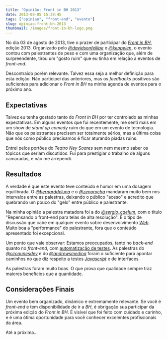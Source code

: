 ```yaml
---
title: "Opinião: Front in BH 2013"
date: 2013-08-05 15:39:45
tags: ["opiniao", "front-end", "evento"]
slug: opiniao-front-bh-2013
thumbnail: /images/front-in-bh-logo.png
---
```


No dia 03 de agosto de 2013, tive o prazer de participar do [*Front in BH*][],
edição 2013. Organizado pelo [*@davidsonfellipe*][] e [*@keppelen*][], o evento
contou com palestrantes de peso e com uma organização que, além de
surpreendente, tirou um "gosto ruim" que eu tinha em relação a eventos
de _front-end_.

Descontraído porém relevante. Talvez essa seja a melhor definição para esta
edição. Não participei das anteriores, mas os _feedbacks_ positivos são
suficientes para adicionar o _Front in BH_ na minha agenda de eventos para o
próximo ano.

## Expectativas

Talvez eu tenha gostado tanto do _Front in BH_ por ter controlado as minhas
expectativas. Em alguns eventos que fui recentemente, me senti mais em um show
de _stand up comedy_ ruim do que em um evento de tecnologia. Não que os
palestrantes precisem ser totalmente sérios, mas a última coisa que nós como
público precisamos é ficar aturando piadas ruins.

Entrei pelos portões do _Teatro Ney Soares_ sem nem mesmo saber os tópicos que
seriam discutidos. Fui para prestigiar o trabalho de alguns camaradas, e não
me arrependi.

## Resultados

A verdade é que este evento teve conteúdo e humor em uma dosagem equilibrada.
O [*@bernarddeluna*][] e o [*@zenorocha*][] mandaram muito bem nos intervalos
entre as palestras, deixando o público "aceso" e acredito que quebrando um
pouco do "gelo" entre público e palestrante.

Na minha opinião a palestra matadora foi a do [*@sergio_caelum*][], com o título
"Repensando o front-end para telas de alta resolução". É o tipo de discussão
que cabe em qualquer evento sobre desenvolvimento [*Web*][].
Muito boa a "performance" do palestrante, fora que o conteúdo apresentado foi
excepcional.

Um ponto que vale observar: Estamos preocupados, tanto no _back-end_ quanto
no _front-end_, com [automatização de testes][]. As palestras do
[*@cironunesdev*][] e do [*@andrewsmedina*][] foram o suficiente para apontar
caminhos no que diz respeito a testes [*Javascript*][] e de interfaces.

As palestras foram muito boas. O que prova que qualidade sempre traz maiores
benefícios que a quantidade.

## Considerações Finais

Um evento bem organizado, dinâmico e extremamente relevante. Se você é
_front-end_ e tem disponibilidade de ir a _BH_, é obrigação sua participar da
próxima edição do _Front in BH_. É visível que foi feito com cuidado e
carinho, e é uma ótima oportunidade para você conhecer excelentes
profissionais da área.

Até a próxima...

[*front in bh*]: http://frontinbh.com.br/ "O Maior evento de Front-end do Brasil"
[*@davidsonfellipe*]: https://twitter.com/davidsonfellipe "Siga o Davidson no Twitter"
[*@keppelen*]: https://twitter.com/keppelen "Siga o Giovanni no Twitter"
[*@bernarddeluna*]: https://twitter.com/bernarddeluna "Siga o Bernard no Twitter"
[*@zenorocha*]: https://twitter.com/zenorocha "Siga o Zeno no Twitter"
[*@sergio_caelum*]: https://twitter.com/sergio_caelum "Siga o Sérgio no Twitter"
[automatização de testes]: /tag/testes.html "Leia mais sobre testes"
[*@cironunesdev*]: https://twitter.com/cironunesdev "Siga o Ciro no Twitter"
[*@andrewsmedina*]: https://twitter.com/andrewsmedina "Siga o Andrews no Twitter"
[*javascript*]: /tag/javascript.html "Leia mais sobre Javascript"
[*web*]: /tag/desenvolvimento-web.html "Leia mais sobre Web"
